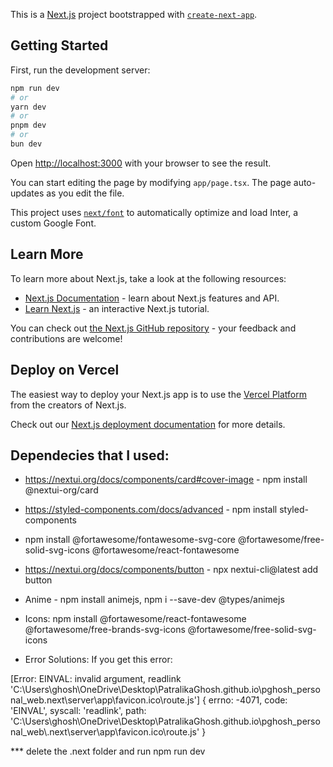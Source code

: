 This is a [Next.js](https://nextjs.org/) project bootstrapped with [`create-next-app`](https://github.com/vercel/next.js/tree/canary/packages/create-next-app).

## Getting Started

First, run the development server:

```bash
npm run dev
# or
yarn dev
# or
pnpm dev
# or
bun dev
```

Open [http://localhost:3000](http://localhost:3000) with your browser to see the result.

You can start editing the page by modifying `app/page.tsx`. The page auto-updates as you edit the file.

This project uses [`next/font`](https://nextjs.org/docs/basic-features/font-optimization) to automatically optimize and load Inter, a custom Google Font.

## Learn More

To learn more about Next.js, take a look at the following resources:

- [Next.js Documentation](https://nextjs.org/docs) - learn about Next.js features and API.
- [Learn Next.js](https://nextjs.org/learn) - an interactive Next.js tutorial.

You can check out [the Next.js GitHub repository](https://github.com/vercel/next.js/) - your feedback and contributions are welcome!

## Deploy on Vercel

The easiest way to deploy your Next.js app is to use the [Vercel Platform](https://vercel.com/new?utm_medium=default-template&filter=next.js&utm_source=create-next-app&utm_campaign=create-next-app-readme) from the creators of Next.js.

Check out our [Next.js deployment documentation](https://nextjs.org/docs/deployment) for more details.


## Dependecies that I used:

* https://nextui.org/docs/components/card#cover-image - npm install @nextui-org/card

* https://styled-components.com/docs/advanced - npm install styled-components

* npm install @fortawesome/fontawesome-svg-core @fortawesome/free-solid-svg-icons @fortawesome/react-fontawesome

* https://nextui.org/docs/components/button - npx nextui-cli@latest add button

* Anime  - npm install animejs, npm i --save-dev @types/animejs

* Icons: npm install @fortawesome/react-fontawesome @fortawesome/free-brands-svg-icons @fortawesome/free-solid-svg-icons


* Error Solutions:
If you get this error:

[Error: EINVAL: invalid argument, readlink 'C:\Users\ghosh\OneDrive\Desktop\PatralikaGhosh.github.io\pghosh_personal_web\.next\server\app\favicon.ico\route.js'] {
  errno: -4071,
  code: 'EINVAL',
  syscall: 'readlink',
  path: 'C:\\Users\\ghosh\\OneDrive\\Desktop\\PatralikaGhosh.github.io\\pghosh_personal_web\\.next\\server\\app\\favicon.ico\\route.js'
}

*** delete the .next folder and run npm run dev
